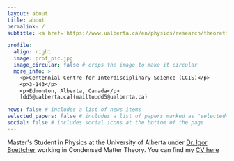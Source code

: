 ```yaml
---
layout: about
title: about
permalink: /
subtitle: <a href='https://www.ualberta.ca/en/physics/research/theoretical-physics-institute/index.html'> Theoretical Physics Institute, University of Alberta</a>

profile:
  align: right
  image: prof_pic.jpg
  image_circular: false # crops the image to make it circular
  more_info: >
    <p>Centennial Centre for Interdisciplinary Science (CCIS)</p>
    <p>3-143</p>
    <p>Edmonton, Alberta, Canada</p>
    [dd5@ualberta.ca](mailto:dd5@ualberta.ca)

news: false # includes a list of news items
selected_papers: false # includes a list of papers marked as "selected={true}"
social: false # includes social icons at the bottom of the page
---
```


Master's Student in Physics at the University of Alberta under [Dr. Igor Boettcher](https://sites.ualberta.ca/~iboettch/) working in Condensed Matter Theory. You can find my [CV here](https://dvdjsp.github.io./assets/pdf/DavidsonCV.pdf)
